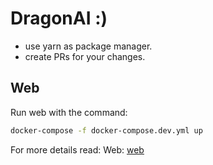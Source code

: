 # DragonAI :)

- use yarn as package manager.
- create PRs for your changes.

## Web
Run web with the command:

```bash
docker-compose -f docker-compose.dev.yml up
```

For more details read:
Web: [web](web/README.md)
